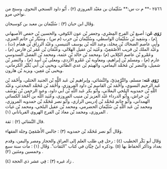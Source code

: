 ٢٥٦٦ -** م ت س:** سُلَيْمان بن معَبْد المروزي (٢) ، أَبُو داود السنجي النحوي. وسنج من نواحي مرو.

وَقَال ابن حبان (٣) : سُلَيْمان بن معبد بن كوسبحان.

**رَوَى عَن:** أصبغ بْن الفرج المِصْرِي، وجعفر بْن عون الكوفي، والحسين بْن حفص الأصبهاني (م) ، وسَعِيد بْن سُلَيْمان الواسطي، وسُلَيْمان بْن حرب (م س) ، وسَيَّار بْن حاتم العنزي، وأَبِي عاصم الضحاك بْن مخلد، وعبد الله بْن يوسف التنيسي، وعَبْد الرزاق بْن همام (ت) ، وعَبْد الملك بْن قريب الأَصْمَعِيّ، وعُبَيد بْن عقيل الهلالي، وعُثْمَان بْن عُمَر بْن فارس (م) ، وعَمْرو بْن عاصم الكِلابي (م) ،ومحمد بْن خالد بْن عثمة، ومحمد بْن الفضل السدوسي عارم (م) ، ومسلم بْن إبراهيم، ومعاوية بْن عَمْرو الأزدي، ومعلى بْن أسد (م) ، والنضر بْن شميل، والنضر بْن مُحَمَّد اليمامي، والهيثم بْن عدي الطائي، ويحيى بْن أَبي بُكَيْر الكرماني، ويحيى بْن مَعِين، ويزيد بْن هارون.

**رَوَى عَنه:** مسلم، والتِّرْمِذِيّ، والنَّسَائي، وإبراهيم بْن عَبد اللَّهِ بْن الجنيد الختلي، وأَحْمَد بْن عَبد الرحيم النسوي، وأَحْمَد بْن القاسم بْن داود المروزي، وأَحْمَد بْن مُحَمَّد المحدثي، وعَبْد اللَّهِ بْن حمدويه البلخي البغلاني، وأَبُو بكر عَبد اللَّهِ بْن أَبي داود، وعبد الرحمن بْن يُوسُف بْن خراش، وأَبُو الدرداء عَبْد العزيز بْن منيب المروزي، وعُبَيد اللَّه بن أَحْمَدَ الكسائي الهمداني، وأَبُو حاتم مُحَمَّد بْن إدريس الرازي، وأَبُو نصر مُحَمَّد بْن حمدويه المروزي، ومحمد بْن عَبد اللَّهِ بْن سُلَيْمان الحضرمي، ومحمد بْن عقيل البلخي، ومحمد بْن غياث المروزي، ومحمد بْن معاذ بْن الفرج الهروي الفرياناني (١) .

قال النَّسَائي (٢) : ثقة.

وَقَال أَبُو نصر مُحَمَّد بْن حمدويه (٣) : جالس الأَصْمَعِيّ وجلة الفقهاء.

وَقَال أبو بَكْر الخطيب (٤) : رحل فِي طلب العلم إلى العراق والحجاز ومصر واليمن، وقدم بغداد وذاكر الحفاظ بها (٥) .وذكره ابنُ حِبَّان في كتاب "الثقات". وَقَال (١) : مات سنة سبع وخمسين ومئتين (٢) .

زاد غيره (٣) : فِي عشر ذي الحجة (٤) .